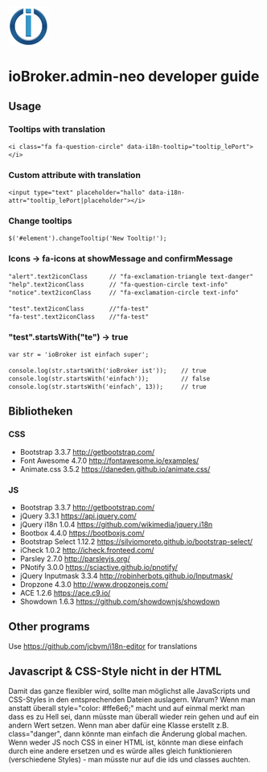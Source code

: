 ![Logo](admin/admin-neo.png)
# ioBroker.admin-neo developer guide

## Usage

### Tooltips with translation

```
<i class="fa fa-question-circle" data-i18n-tooltip="tooltip_lePort"></i>
```

### Custom attribute with translation

```
<input type="text" placeholder="hallo" data-i18n-attr="tooltip_lePort|placeholder"></i>
```

### Change tooltips

```
$('#element').changeTooltip('New Tooltip!');
```

### Icons -> fa-icons at showMessage and confirmMessage

```
"alert".text2iconClass      // "fa-exclamation-triangle text-danger"
"help".text2iconClass       // "fa-question-circle text-info"
"notice".text2iconClass     // "fa-exclamation-circle text-info"

"test".text2iconClass       //"fa-test"
"fa-test".text2iconClass    //"fa-test"
```

### "test".startsWith("te") -> true

```
var str = 'ioBroker ist einfach super';

console.log(str.startsWith('ioBroker ist'));    // true
console.log(str.startsWith('einfach'));         // false
console.log(str.startsWith('einfach', 13));     // true
```

## Bibliotheken

### CSS
* Bootstrap 3.3.7 http://getbootstrap.com/
* Font Awesome 4.7.0 http://fontawesome.io/examples/
* Animate.css 3.5.2 https://daneden.github.io/animate.css/

### JS
* Bootstrap 3.3.7 http://getbootstrap.com/
* jQuery 3.3.1 https://api.jquery.com/
* jQuery i18n 1.0.4 https://github.com/wikimedia/jquery.i18n
* Bootbox 4.4.0 https://bootboxjs.com/
* Bootstrap Select 1.12.2 https://silviomoreto.github.io/bootstrap-select/
* iCheck 1.0.2 http://icheck.fronteed.com/
* Parsley 2.7.0 http://parsleyjs.org/
* PNotify 3.0.0 https://sciactive.github.io/pnotify/
* jQuery Inputmask 3.3.4 http://robinherbots.github.io/Inputmask/
* Dropzone 4.3.0 http://www.dropzonejs.com/
* ACE 1.2.6 https://ace.c9.io/
* Showdown 1.6.3 https://github.com/showdownjs/showdown

## Other programs
Use https://github.com/jcbvm/i18n-editor for translations

## Javascript & CSS-Style nicht in der HTML
Damit das ganze flexibler wird, sollte man möglichst alle JavaScripts und CSS-Styles in den entsprechenden Dateien auslagern. Warum? Wenn man anstatt überall style="color: #ffe6e6;" macht und auf einmal merkt man dass es zu Hell sei, dann müsste man überall wieder rein gehen und auf ein andern Wert setzen. Wenn man aber dafür eine Klasse erstellt z.B. class="danger", dann könnte man einfach die Änderung global machen.
Wenn weder JS noch CSS in einer HTML ist, könnte man diese einfach durch eine andere ersetzen und es würde alles gleich funktionieren (verschiedene Styles) - man müsste nur auf die ids und classes auchten.